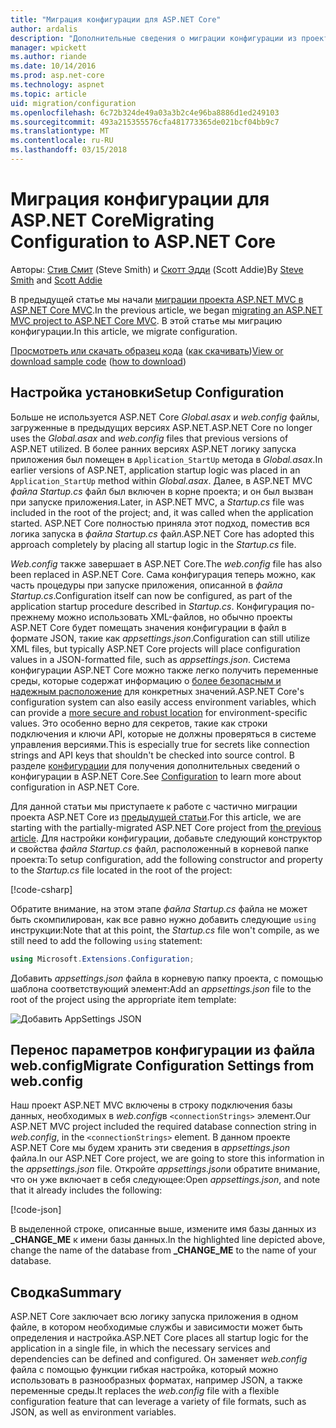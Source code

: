 ```yaml
---
title: "Миграция конфигурации для ASP.NET Core"
author: ardalis
description: "Дополнительные сведения о миграции конфигурации из проекта ASP.NET MVC в проект ASP.NET Core MVC."
manager: wpickett
ms.author: riande
ms.date: 10/14/2016
ms.prod: asp.net-core
ms.technology: aspnet
ms.topic: article
uid: migration/configuration
ms.openlocfilehash: 6c72b324de49a03a3b2c4e96ba8886d1ed249103
ms.sourcegitcommit: 493a215355576cfa481773365de021bcf04bb9c7
ms.translationtype: MT
ms.contentlocale: ru-RU
ms.lasthandoff: 03/15/2018
---
```

# <a name="migrating-configuration-to-aspnet-core"></a><span data-ttu-id="106be-103">Миграция конфигурации для ASP.NET Core</span><span class="sxs-lookup"><span data-stu-id="106be-103">Migrating Configuration to ASP.NET Core</span></span>

<span data-ttu-id="106be-104">Авторы: [Стив Смит](https://ardalis.com/) (Steve Smith) и [Скотт Эдди](https://scottaddie.com) (Scott Addie)</span><span class="sxs-lookup"><span data-stu-id="106be-104">By [Steve Smith](https://ardalis.com/) and [Scott Addie](https://scottaddie.com)</span></span>

<span data-ttu-id="106be-105">В предыдущей статье мы начали [миграции проекта ASP.NET MVC в ASP.NET Core MVC](mvc.md).</span><span class="sxs-lookup"><span data-stu-id="106be-105">In the previous article, we began [migrating an ASP.NET MVC project to ASP.NET Core MVC](mvc.md).</span></span> <span data-ttu-id="106be-106">В этой статье мы миграцию конфигурации.</span><span class="sxs-lookup"><span data-stu-id="106be-106">In this article, we migrate configuration.</span></span>

<span data-ttu-id="106be-107">[Просмотреть или скачать образец кода](https://github.com/aspnet/Docs/tree/master/aspnetcore/migration/configuration/samples) ([как скачивать](xref:tutorials/index#how-to-download-a-sample))</span><span class="sxs-lookup"><span data-stu-id="106be-107">[View or download sample code](https://github.com/aspnet/Docs/tree/master/aspnetcore/migration/configuration/samples) ([how to download](xref:tutorials/index#how-to-download-a-sample))</span></span>

## <a name="setup-configuration"></a><span data-ttu-id="106be-108">Настройка установки</span><span class="sxs-lookup"><span data-stu-id="106be-108">Setup Configuration</span></span>

<span data-ttu-id="106be-109">Больше не используется ASP.NET Core *Global.asax* и *web.config* файлы, загруженные в предыдущих версиях ASP.NET.</span><span class="sxs-lookup"><span data-stu-id="106be-109">ASP.NET Core no longer uses the *Global.asax* and *web.config* files that previous versions of ASP.NET utilized.</span></span> <span data-ttu-id="106be-110">В более ранних версиях ASP.NET логику запуска приложения был помещен в `Application_StartUp` метода в *Global.asax*.</span><span class="sxs-lookup"><span data-stu-id="106be-110">In earlier versions of ASP.NET, application startup logic was placed in an `Application_StartUp` method within *Global.asax*.</span></span> <span data-ttu-id="106be-111">Далее, в ASP.NET MVC *файла Startup.cs* файл был включен в корне проекта; и он был вызван при запуске приложения.</span><span class="sxs-lookup"><span data-stu-id="106be-111">Later, in ASP.NET MVC, a *Startup.cs* file was included in the root of the project; and, it was called when the application started.</span></span> <span data-ttu-id="106be-112">ASP.NET Core полностью приняла этот подход, поместив вся логика запуска в *файла Startup.cs* файл.</span><span class="sxs-lookup"><span data-stu-id="106be-112">ASP.NET Core has adopted this approach completely by placing all startup logic in the *Startup.cs* file.</span></span>

<span data-ttu-id="106be-113">*Web.config* также завершает в ASP.NET Core.</span><span class="sxs-lookup"><span data-stu-id="106be-113">The *web.config* file has also been replaced in ASP.NET Core.</span></span> <span data-ttu-id="106be-114">Сама конфигурация теперь можно, как часть процедуры при запуске приложения, описанной в *файла Startup.cs*.</span><span class="sxs-lookup"><span data-stu-id="106be-114">Configuration itself can now be configured, as part of the application startup procedure described in *Startup.cs*.</span></span> <span data-ttu-id="106be-115">Конфигурация по-прежнему можно использовать XML-файлов, но обычно проекты ASP.NET Core будет помещать значения конфигурации в файл в формате JSON, такие как *appsettings.json*.</span><span class="sxs-lookup"><span data-stu-id="106be-115">Configuration can still utilize XML files, but typically ASP.NET Core projects will place configuration values in a JSON-formatted file, such as *appsettings.json*.</span></span> <span data-ttu-id="106be-116">Система конфигурации ASP.NET Core можно также легко получить переменные среды, которые содержат информацию о [более безопасным и надежным расположение](xref:security/app-secrets) для конкретных значений.</span><span class="sxs-lookup"><span data-stu-id="106be-116">ASP.NET Core's configuration system can also easily access environment variables, which can provide a [more secure and robust location](xref:security/app-secrets) for environment-specific values.</span></span> <span data-ttu-id="106be-117">Это особенно верно для секретов, такие как строки подключения и ключи API, которые не должны проверяться в системе управления версиями.</span><span class="sxs-lookup"><span data-stu-id="106be-117">This is especially true for secrets like connection strings and API keys that shouldn't be checked into source control.</span></span> <span data-ttu-id="106be-118">В разделе [конфигурации](xref:fundamentals/configuration/index) для получения дополнительных сведений о конфигурации в ASP.NET Core.</span><span class="sxs-lookup"><span data-stu-id="106be-118">See [Configuration](xref:fundamentals/configuration/index) to learn more about configuration in ASP.NET Core.</span></span>

<span data-ttu-id="106be-119">Для данной статьи мы приступаете к работе с частично миграции проекта ASP.NET Core из [предыдущей статьи](mvc.md).</span><span class="sxs-lookup"><span data-stu-id="106be-119">For this article, we are starting with the partially-migrated ASP.NET Core project from [the previous article](mvc.md).</span></span> <span data-ttu-id="106be-120">Для настройки конфигурации, добавьте следующий конструктор и свойства *файла Startup.cs* файл, расположенный в корневой папке проекта:</span><span class="sxs-lookup"><span data-stu-id="106be-120">To setup configuration, add the following constructor and property to the *Startup.cs* file located in the root of the project:</span></span>

[!code-csharp[](configuration/samples/WebApp1/src/WebApp1/Startup.cs?range=11-21)]

<span data-ttu-id="106be-121">Обратите внимание, на этом этапе *файла Startup.cs* файла не может быть скомпилирован, как все равно нужно добавить следующие `using` инструкции:</span><span class="sxs-lookup"><span data-stu-id="106be-121">Note that at this point, the *Startup.cs* file won't compile, as we still need to add the following `using` statement:</span></span>

```csharp
using Microsoft.Extensions.Configuration;
```

<span data-ttu-id="106be-122">Добавить *appsettings.json* файла в корневую папку проекта, с помощью шаблона соответствующий элемент:</span><span class="sxs-lookup"><span data-stu-id="106be-122">Add an *appsettings.json* file to the root of the project using the appropriate item template:</span></span>

![Добавить AppSettings JSON](configuration/_static/add-appsettings-json.png)

## <a name="migrate-configuration-settings-from-webconfig"></a><span data-ttu-id="106be-124">Перенос параметров конфигурации из файла web.config</span><span class="sxs-lookup"><span data-stu-id="106be-124">Migrate Configuration Settings from web.config</span></span>

<span data-ttu-id="106be-125">Наш проект ASP.NET MVC включены в строку подключения базы данных, необходимых в *web.config*в `<connectionStrings>` элемент.</span><span class="sxs-lookup"><span data-stu-id="106be-125">Our ASP.NET MVC project included the required database connection string in *web.config*, in the `<connectionStrings>` element.</span></span> <span data-ttu-id="106be-126">В данном проекте ASP.NET Core мы будем хранить эти сведения в *appsettings.json* файла.</span><span class="sxs-lookup"><span data-stu-id="106be-126">In our ASP.NET Core project, we are going to store this information in the *appsettings.json* file.</span></span> <span data-ttu-id="106be-127">Откройте *appsettings.json*и обратите внимание, что он уже включает в себя следующее:</span><span class="sxs-lookup"><span data-stu-id="106be-127">Open *appsettings.json*, and note that it already includes the following:</span></span>

[!code-json[](../migration/configuration/samples/WebApp1/src/WebApp1/appsettings.json?highlight=4)]


<span data-ttu-id="106be-128">В выделенной строке, описанные выше, измените имя базы данных из **_CHANGE_ME** к имени базы данных.</span><span class="sxs-lookup"><span data-stu-id="106be-128">In the highlighted line depicted above, change the name of the database from **_CHANGE_ME** to the name of your database.</span></span>

## <a name="summary"></a><span data-ttu-id="106be-129">Сводка</span><span class="sxs-lookup"><span data-stu-id="106be-129">Summary</span></span>

<span data-ttu-id="106be-130">ASP.NET Core заключает всю логику запуска приложения в одном файле, в котором необходимые службы и зависимости может быть определения и настройка.</span><span class="sxs-lookup"><span data-stu-id="106be-130">ASP.NET Core places all startup logic for the application in a single file, in which the necessary services and dependencies can be defined and configured.</span></span> <span data-ttu-id="106be-131">Он заменяет *web.config* файла с помощью функции гибкая настройка, который можно использовать в разнообразных форматах, например JSON, а также переменные среды.</span><span class="sxs-lookup"><span data-stu-id="106be-131">It replaces the *web.config* file with a flexible configuration feature that can leverage a variety of file formats, such as JSON, as well as environment variables.</span></span>
